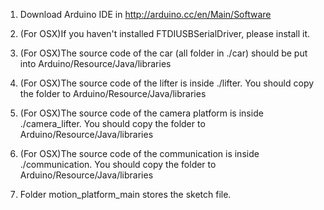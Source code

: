 1. Download Arduino IDE in http://arduino.cc/en/Main/Software

2. (For OSX)If you haven't installed FTDIUSBSerialDriver, please install it.

3. (For OSX)The source code of the car (all folder in ./car) should be put into Arduino/Resource/Java/libraries

4. (For OSX)The source code of the lifter is inside ./lifter. You should copy the folder to Arduino/Resource/Java/libraries

5. (For OSX)The source code of the camera platform is inside ./camera_lifter. You should copy the folder to Arduino/Resource/Java/libraries

6. (For OSX)The source code of the communication is inside ./communication. You should copy the folder to Arduino/Resource/Java/libraries

7. Folder motion_platform_main stores the sketch file.
